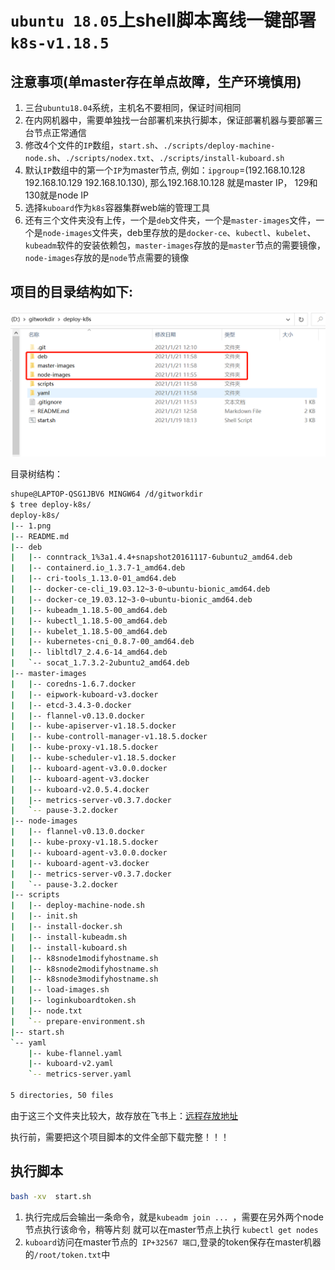 # `ubuntu 18.05`上shell脚本离线一键部署`k8s-v1.18.5`

## 注意事项(单master存在单点故障，生产环境慎用)
1.  三台`ubuntu18.04`系统，主机名不要相同，保证时间相同
2.  在内网机器中，需要单独找一台部署机来执行脚本，保证部署机器与要部署三台节点正常通信
3.  修改4个文件的`IP`数组，`start.sh`、`./scripts/deploy-machine-node.sh`、`./scripts/nodex.txt`、`./scripts/install-kuboard.sh`
4. 默认`IP`数组中的第一个`IP`为master节点, 例如：`ipgroup`=(192.168.10.128 192.168.10.129 192.168.10.130),  那么192.168.10.128 就是master IP， 129和130就是node IP
5. 选择`kuboard`作为`k8s`容器集群web端的管理工具
6. 还有三个文件夹没有上传，一个是`deb`文件夹，一个是`master-images`文件，一个是`node-images`文件夹，deb里存放的是`docker-ce`、`kubectl`、`kubelet`、`kubeadm`软件的安装依赖包，`master-images`存放的是`master`节点的需要镜像，`node-images`存放的是`node`节点需要的镜像



## 项目的目录结构如下:

![项目图](./1.png)



目录树结构：

```bash
shupe@LAPTOP-QSG1JBV6 MINGW64 /d/gitworkdir
$ tree deploy-k8s/
deploy-k8s/
|-- 1.png
|-- README.md
|-- deb
|   |-- conntrack_1%3a1.4.4+snapshot20161117-6ubuntu2_amd64.deb
|   |-- containerd.io_1.3.7-1_amd64.deb
|   |-- cri-tools_1.13.0-01_amd64.deb
|   |-- docker-ce-cli_19.03.12~3-0~ubuntu-bionic_amd64.deb
|   |-- docker-ce_19.03.12~3-0~ubuntu-bionic_amd64.deb
|   |-- kubeadm_1.18.5-00_amd64.deb
|   |-- kubectl_1.18.5-00_amd64.deb
|   |-- kubelet_1.18.5-00_amd64.deb
|   |-- kubernetes-cni_0.8.7-00_amd64.deb
|   |-- libltdl7_2.4.6-14_amd64.deb
|   `-- socat_1.7.3.2-2ubuntu2_amd64.deb
|-- master-images
|   |-- coredns-1.6.7.docker
|   |-- eipwork-kuboard-v3.docker
|   |-- etcd-3.4.3-0.docker
|   |-- flannel-v0.13.0.docker
|   |-- kube-apiserver-v1.18.5.docker
|   |-- kube-controll-manager-v1.18.5.docker
|   |-- kube-proxy-v1.18.5.docker
|   |-- kube-scheduler-v1.18.5.docker
|   |-- kuboard-agent-v3.0.0.docker
|   |-- kuboard-agent-v3.docker
|   |-- kuboard-v2.0.5.4.docker
|   |-- metrics-server-v0.3.7.docker
|   `-- pause-3.2.docker
|-- node-images
|   |-- flannel-v0.13.0.docker
|   |-- kube-proxy-v1.18.5.docker
|   |-- kuboard-agent-v3.0.0.docker
|   |-- kuboard-agent-v3.docker
|   |-- metrics-server-v0.3.7.docker
|   `-- pause-3.2.docker
|-- scripts
|   |-- deploy-machine-node.sh
|   |-- init.sh
|   |-- install-docker.sh
|   |-- install-kubeadm.sh
|   |-- install-kuboard.sh
|   |-- k8snode1modifyhostname.sh
|   |-- k8snode2modifyhostname.sh
|   |-- k8snode3modifyhostname.sh
|   |-- load-images.sh
|   |-- loginkuboardtoken.sh
|   |-- node.txt
|   `-- prepare-environment.sh
|-- start.sh
`-- yaml
    |-- kube-flannel.yaml
    |-- kuboard-v2.yaml
    `-- metrics-server.yaml

5 directories, 50 files
```

由于这三个文件夹比较大，故存放在飞书上：[远程存放地址](https://l9yf9xcjc3.feishu.cn/drive/folder/fldcnWp3bTKezYfCJ7wih8fp48g)

执行前，需要把这个项目脚本的文件全部下载完整！！！



## 执行脚本

```bash
bash -xv  start.sh
```

1. 执行完成后会输出一条命令，就是`kubeadm join ... `，需要在另外两个node节点执行该命令，稍等片刻
   就可以在master节点上执行 `kubectl get nodes`
2. `kuboard`访问在master节点的` IP+32567 端口`,登录的token保存在master机器的`/root/token.txt`中